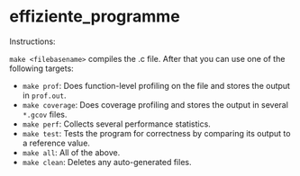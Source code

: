effiziente_programme
====================

Instructions:

`make <filebasename>` compiles the <filebasename>.c file. After that you can use one of the following targets:

- `make prof`: Does function-level profiling on the file and stores the output in `prof.out`.
- `make coverage`: Does coverage profiling and stores the output in several `*.gcov` files.
- `make perf`: Collects several performance statistics.
- `make test`: Tests the program for correctness by comparing its output to a reference value.
- `make all`: All of the above.
- `make clean`: Deletes any auto-generated files.
